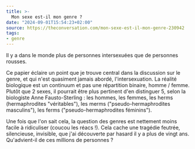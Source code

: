 ```yaml
---
title: >-
  Mon sexe est-il mon genre ?
date: "2024-09-01T15:54:23+02:00"
source: https://theconversation.com/mon-sexe-est-il-mon-genre-230942
tags:
- genre
---
```

Il y a dans le monde plus de personnes intersexuées que de personnes rousses.

Ce papier éclaire un point que je trouve central dans la discussion sur le genre, et qui n'est quasiment jamais abordé, l'intersexuation. La réalité biologique est un continuum et pas une répartition binaire, homme / femme. Plutôt que 2 sexes, il pourrait être plus pertinent d'en distinguer 5, selon la biologiste Anne Fausto-Sterling : les hommes, les femmes, les herms (hermaphrodites "véritables"), les merms ("pseudo-hermaphrodites masculins"), les ferms ("pseudo-hermaphrodites féminins").

Une fois que l'on sait cela, la question des genres est nettement moins facile à ridiculiser (coucou les réacs !). Cela cache une tragédie feutrée, silencieuse, invisible, que j'ai découverte par hasard il y a plus de vingt ans. Qu'advient-il de ces millions de personnes ?